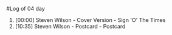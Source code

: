 #Log of 04 day

1. [00:00] Steven Wilson - Cover Version - Sign 'O' The Times
1. [10:35] Steven Wilson - Postcard - Postcard
